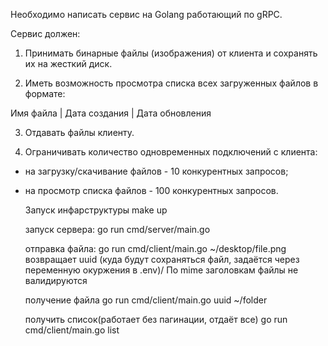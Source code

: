 Необходимо написать сервис на Golang работающий по gRPC.


Сервис должен:

1) Принимать бинарные файлы (изображения) от клиента и сохранять их на жесткий
диск.

2) Иметь возможность просмотра списка всех загруженных файлов в формате:

Имя файла | Дата создания | Дата обновления

3) Отдавать файлы клиенту.

4) Ограничивать количество одновременных подключений с клиента:

- на загрузку/скачивание файлов - 10 конкурентных запросов;

- на просмотр списка файлов - 100 конкурентных запросов.
















    Запуск инфарструктуры
    make up
  
    запуск сервера:
    go run cmd/server/main.go
  
    отправка файла: 
    go run cmd/client/main.go ~/desktop/file.png
    возвращает uuid
    (куда будут сохраняться файл, задаётся через переменную окуржения в .env)/ По mime заголовкам файлы не валидируются
  
    получение файла 
    go run cmd/client/main.go uuid  ~/folder
  
    получить список(работает без пагинации, отдаёт все)
    go run cmd/client/main.go list
